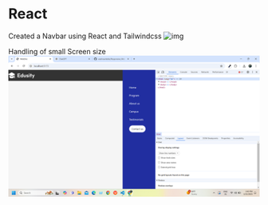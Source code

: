 # React 

Created a Navbar using React and Tailwindcss
![img](https://github.com/vaishnavitekle/Responsive_Web_Site)

Handling of small Screen size
![img](https://github.com/vaishnavitekle/Responsive_Web_Site/blob/43abc4b4fd7453a034254b1e42fb383bfd0f55a2/Screenshot%20(131).png)

